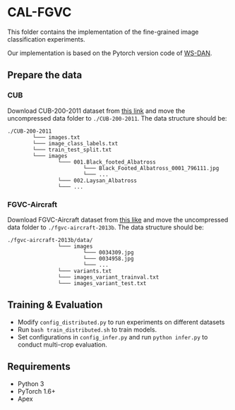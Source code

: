 # CAL-FGVC
This folder contains the implementation of the fine-grained image classification experiments.

Our implementation is based on the Pytorch version code of [WS-DAN](https://github.com/GuYuc/WS-DAN.PyTorch).

## Prepare the data

### CUB
Download CUB-200-2011 dataset from [this link](http://www.vision.caltech.edu/visipedia/CUB-200-2011.html) and move the uncompressed data folder to `./CUB-200-2011`. The data structure should be:

  ```
  ./CUB-200-2011
          └─── images.txt
          └─── image_class_labels.txt
          └─── train_test_split.txt
          └─── images
                  └─── 001.Black_footed_Albatross
                          └─── Black_Footed_Albatross_0001_796111.jpg
                          └─── ...
                  └─── 002.Laysan_Albatross
                  └─── ...
  ```

### FGVC-Aircraft
Download FGVC-Aircraft dataset from [this like](http://www.robots.ox.ac.uk/~vgg/data/fgvc-aircraft/) and move the uncompressed data folder to `./fgvc-aircraft-2013b`. The data structure should be: 

  ```
  ./fgvc-aircraft-2013b/data/
                  └─── images
                          └─── 0034309.jpg
                          └─── 0034958.jpg
                          └─── ...
                  └─── variants.txt
                  └─── images_variant_trainval.txt
                  └─── images_variant_test.txt
  ```

## Training & Evaluation
- Modify `config_distributed.py` to run experiments on different datasets
- Run `bash train_distributed.sh` to train models.
- Set configurations in ```config_infer.py``` and run  `python infer.py` to conduct multi-crop evaluation.

## Requirements
* Python 3
* PyTorch 1.6+
* Apex


